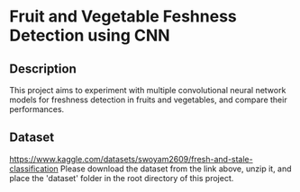 # Fruit and Vegetable Feshness Detection using CNN

## Description

This project aims to experiment with multiple convolutional neural network models for freshness detection in fruits and vegetables, and compare their performances.

## Dataset

https://www.kaggle.com/datasets/swoyam2609/fresh-and-stale-classification
Please download the dataset from the link above, unzip it, and place the 'dataset' folder in the root directory of this project.
